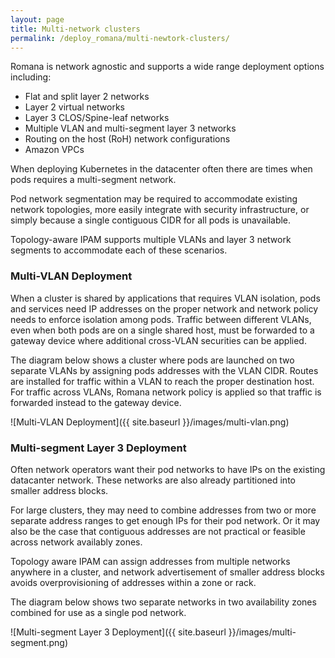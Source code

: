 ```yaml
---
layout: page
title: Multi-network clusters
permalink: /deploy_romana/multi-newtork-clusters/
---
```


Romana is network agnostic and supports a wide range deployment options including:

* Flat and split layer 2 networks
* Layer 2 virtual networks
* Layer 3 CLOS/Spine-leaf networks
* Multiple VLAN and multi-segment layer 3 networks
* Routing on the host (RoH) network configurations
* Amazon VPCs

When deploying Kubernetes in the datacenter often there are times when pods requires a multi-segment network.

Pod network segmentation may be required to accommodate existing network topologies, more easily integrate with security infrastructure, or simply because a single contiguous CIDR for all pods is unavailable.

Topology-aware IPAM supports multiple VLANs and layer 3 network segments to accommodate each of these scenarios.

### Multi-VLAN Deployment

When a cluster is shared by applications that requires VLAN isolation, pods and services need IP addresses on the proper network and network policy needs to enforce isolation among pods. Traffic between different VLANs, even when both pods are on a single shared host, must be forwarded to a gateway device where additional cross-VLAN securities can be applied.

The diagram below shows a cluster where pods are launched on two separate VLANs by assigning pods addresses with the VLAN CIDR. Routes are installed for traffic within a VLAN to reach the proper destination host. For traffic across VLANs, Romana network policy is applied so that traffic is forwarded instead to the gateway device.

![Multi-VLAN Deployment]({{ site.baseurl }}/images/multi-vlan.png)

### Multi-segment Layer 3 Deployment

Often network operators want their pod networks to have IPs on the existing datacanter network. These networks are also already partitioned into smaller address blocks.

For large clusters, they may need to combine addresses from two or more separate address ranges to get enough IPs for their pod network. Or it may also be the case that contiguous addresses are not practical or feasible across network availably zones.

Topology aware IPAM can assign addresses from multiple networks anywhere in a cluster, and network advertisement of smaller address blocks avoids overprovisioning of addresses within a zone or rack.

The diagram below shows two separate networks in two availability zones combined for use as a single pod network.

![Multi-segment Layer 3 Deployment]({{ site.baseurl }}/images/multi-segment.png)

